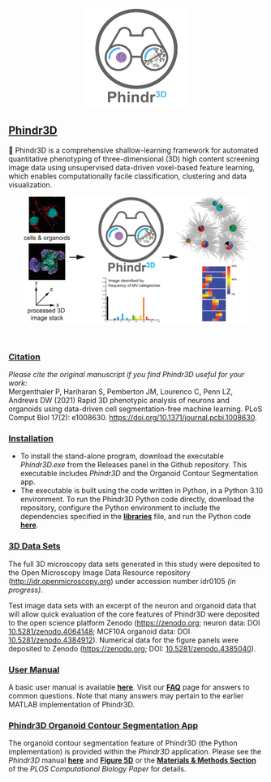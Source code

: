<p align="center">
<img src="phindr3d_icon.png" width="200" height="200"></img></p>

## <ins>Phindr3D</ins>

:microscope: Phindr3D is a comprehensive shallow-learning framework for automated quantitative phenotyping of three-dimensional (3D) high content screening image data using unsupervised data-driven voxel-based feature learning, which enables computationally facile classification, clustering and data visualization. 
<br>
<p align="center">
<img src="Phindr3D-workflow.png" width="444" height="250"></img></p>
<br>

### <ins>Citation</ins>
<i>Please cite the original manuscript if you find Phindr3D useful for your work:</i>
<br/>
Mergenthaler P, Hariharan S, Pemberton JM, Lourenco C, Penn LZ, Andrews DW (2021) Rapid 3D phenotypic analysis of neurons and organoids using data-driven cell segmentation-free machine learning. PLoS Comput Biol 17(2): e1008630. https://doi.org/10.1371/journal.pcbi.1008630. 

### <ins>Installation</ins>

* To install the stand-alone program, download the executable *Phindr3D.exe* from the Releases panel in the Github repository. This executable includes *Phindr3D* and the Organoid Contour Segmentation app. 
* The executable is built using the code written in Python, in a Python 3.10 environment. To run the Phindr3D Python code directly, download the repository, configure the Python environment to include the dependencies specified in the [**libraries**](Phindr3D-Python/docs/libraries) file, and run the Python code [**here**](Phindr3D-Python).

### <ins>3D Data Sets</ins>

The full 3D microscopy data sets generated in this study were deposited to the Open Microscopy Image Data Resource repository (http://idr.openmicroscopy.org) under accession number idr0105 *(in progress)*.

Test image data sets with an excerpt of the neuron and organoid data that will allow quick evaluation of the core features of Phindr3D were deposited to the open science platform Zenodo (https://zenodo.org; neuron data: DOI <a href="https://dx.doi.org/10.5281/zenodo.4064148" target="_blank" rel="noopener noreferrer">10.5281/zenodo.4064148</a>; MCF10A organoid data: DOI <a href=https://dx.doi.org/10.5281/zenodo.4384912>10.5281/zenodo.4384912</a>). Numerical data for the figure panels were deposited to Zenodo (https://zenodo.org; DOI: <a href=https://dx.doi.org/10.5281/zenodo.4385040> 10.5281/zenodo.4385040</a>). 

### <ins>User Manual</ins>
A basic user manual is available [**here**](Manuals/Phindr3D_Python_UserManual.md). Visit our [**FAQ**](https://github.com/santoshhariharan/Phindr3D/wiki/FAQ) page for answers to common questions. Note that many answers may pertain to the earlier MATLAB implementation of Phindr3D.

### <ins>Phindr3D Organoid Contour Segmentation App</ins>
The organoid contour segmentation feature of Phindr3D (the Python implementation) is provided within the *Phindr3D* application. Please see the *Phindr3D* manual [**here**](Manuals/Phindr3D_Python_UserManual.md) and [**Figure 5D**](https://journals.plos.org/ploscompbiol/article/figure?id=10.1371/journal.pcbi.1008630.g005) or the [**Materials & Methods Section**](https://journals.plos.org/ploscompbiol/article?id=10.1371/journal.pcbi.1008630#sec009) of the *PLOS Computational Biology Paper* for details.

